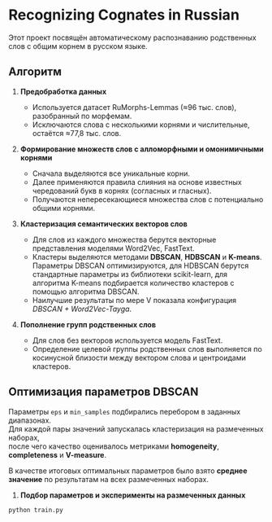 # Recognizing Cognates in Russian

Этот проект посвящён автоматическому распознаванию родственных слов с общим корнем в русском языке.  
## Алгоритм

1. **Предобработка данных**  
   - Используется датасет RuMorphs-Lemmas (≈96 тыс. слов), разобранный по морфемам.  
   - Исключаются слова с несколькими корнями и числительные, остаётся ≈77,8 тыс. слов.  

2. **Формирование множеств слов с алломорфными и омонимичными корнями**  
   - Сначала выделяются все уникальные корни.  
   - Далее применяются правила слияния на основе известных чередований букв в корнях (согласных и гласных).  
   - Получаются непересекающиеся множества слов с потенциально общими корнями.  

3. **Кластеризация семантических векторов слов**  
   - Для слов из каждого множества берутся векторные представления моделями Word2Vec, FastText.  
   - Кластеры выделяются методами **DBSCAN**, **HDBSCAN** и **K-means**. Параметры DBSCAN оптимизируются, для HDBSCAN берутся стандартные параметры из библиотеки scikit-learn, для алгоритма K-means подбирается количество кластеров с помощью алгоритма DBSCAN. 
   - Наилучшие результаты по мере V показала конфигурация *DBSCAN + Word2Vec-Tayga*.  

4. **Пополнение групп родственных слов**  
   - Для слов без векторов используется модель FastText.  
   - Определение целевой группы родственных слов выполняется по косинусной близости между вектором слова и центроидами кластеров.  

## Оптимизация параметров DBSCAN

Параметры `eps` и `min_samples` подбирались перебором в заданных диапазонах.  
Для каждой пары значений запускалась кластеризация на размеченных наборах,  
после чего качество оценивалось метриками **homogeneity**, **completeness** и **V-measure**.  

В качестве итоговых оптимальных параметров было взято **среднее значение** по результатам на всех размеченных наборах.


1. **Подбор параметров и эксперименты на размеченных данных**  

```bash
python train.py 

